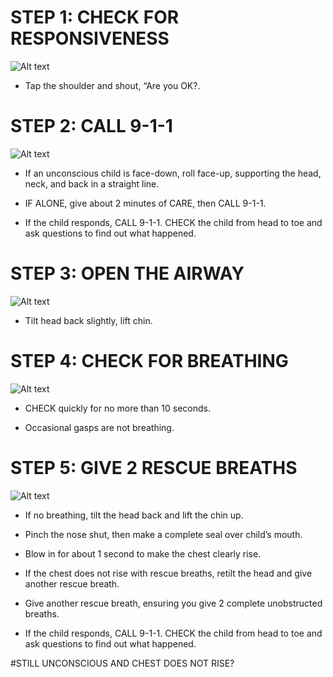 # STEP 1: CHECK FOR RESPONSIVENESS
![Alt text](C:\Users\WeCanCodeIT\source\repos\FirstAide\frontend\public\Images\ChildChoking\Responsiveness.jpg)

- Tap the shoulder and shout, “Are you OK?.

# STEP 2: CALL 9-1-1
![Alt text](C:\Users\WeCanCodeIT\source\repos\FirstAide\frontend\public\Images\ChildChoking\childChoking8.jpg)

- If an unconscious child is face-down, roll face-up, supporting the head, neck, and back in a straight line.

- IF ALONE, give about 2 minutes of CARE, then CALL 9-1-1.

- If the child responds, CALL 9-1-1. CHECK the child from head to toe and ask questions to find out what happened.

# STEP 3: OPEN THE AIRWAY
![Alt text](C:\Users\WeCanCodeIT\source\repos\FirstAide\frontend\public\Images\ChildChoking\childChoking1.jpg)

- Tilt head back slightly, lift chin.

# STEP 4: CHECK FOR BREATHING
![Alt text](C:\Users\WeCanCodeIT\source\repos\FirstAide\frontend\public\Images\ChildChoking\childChoking11.jpg)

- CHECK quickly for no more than 10 seconds.

- Occasional gasps are not breathing.

# STEP 5: GIVE 2 RESCUE BREATHS
![Alt text](C:\Users\WeCanCodeIT\source\repos\FirstAide\frontend\public\Images\ChildChoking\childChoking12.jpg)

- If no breathing, tilt the head back and lift the chin up.

- Pinch the nose shut, then make a complete seal over child’s mouth.

- Blow in for about 1 second to make the chest clearly rise.

- If the chest does not rise with rescue breaths, retilt the head and give another rescue breath.

- Give another rescue breath, ensuring you give 2 complete unobstructed breaths. 

- If the child responds, CALL 9-1-1. CHECK the child from head to toe and ask questions to find out what happened.

#STILL UNCONSCIOUS AND CHEST DOES NOT RISE?

